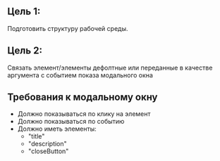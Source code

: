 ## Цель 1:
Подготовить структуру рабочей среды.

## Цель 2:
Связать элемент/элементы дефолтные или переданные в качестве аргумента с событием показа модального окна

## Требования к модальному окну
* Должно показываться по клику на элемент
* Должно показываться по событию
* Должно иметь элементы:
    - "title"
    - "description"
    - "closeButton"